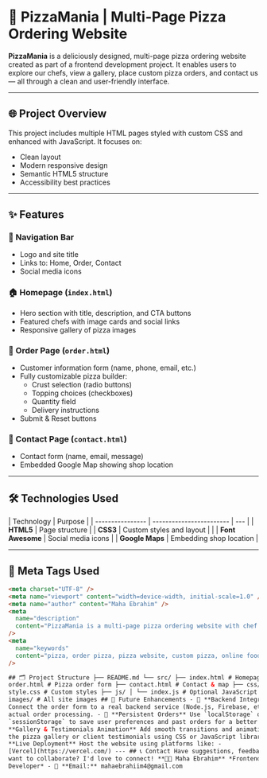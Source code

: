 # 🍕 PizzaMania | Multi-Page Pizza Ordering Website

**PizzaMania** is a deliciously designed, multi-page pizza ordering website created as part of a frontend development project. It enables users to explore our chefs, view a gallery, place custom pizza orders, and contact us — all through a clean and user-friendly interface.

---

## 🌐 Project Overview

This project includes multiple HTML pages styled with custom CSS and enhanced with JavaScript. It focuses on:

- Clean layout
- Modern responsive design
- Semantic HTML5 structure
- Accessibility best practices

---

## ✨ Features

### 🧭 Navigation Bar

- Logo and site title
- Links to: Home, Order, Contact
- Social media icons

### 🏠 Homepage (`index.html`)

- Hero section with title, description, and CTA buttons
- Featured chefs with image cards and social links
- Responsive gallery of pizza images

### 🛒 Order Page (`order.html`)

- Customer information form (name, phone, email, etc.)
- Fully customizable pizza builder:
  - Crust selection (radio buttons)
  - Topping choices (checkboxes)
  - Quantity field
  - Delivery instructions
- Submit & Reset buttons

### 📍 Contact Page (`contact.html`)

- Contact form (name, email, message)
- Embedded Google Map showing shop location

---

## 🛠️ Technologies Used

| Technology       | Purpose                  |
| ---------------- | ------------------------ | --- |
| **HTML5**        | Page structure           |
| **CSS3**         | Custom styles and layout |     |
| **Font Awesome** | Social media icons       |
| **Google Maps**  | Embedding shop location  |

---

## 🧾 Meta Tags Used

```html
<meta charset="UTF-8" />
<meta name="viewport" content="width=device-width, initial-scale=1.0" />
<meta name="author" content="Maha Ebrahim" />
<meta
  name="description"
  content="PizzaMania is a multi-page pizza ordering website with chef highlights, gallery, and custom order form."
/>
<meta
  name="keywords"
  content="pizza, order pizza, pizza website, custom pizza, online food"
/>

## 🗂️ Project Structure ├── README.md └── src/ ├── index.html # Homepage ├──
order.html # Pizza order form ├── contact.html # Contact & map ├── css/ │ └──
style.css # Custom styles ├── js/ │ └── index.js # Optional JavaScript └──
images/ # All site images ## 🚀 Future Enhancements - 🔗 **Backend Integration**
Connect the order form to a real backend service (Node.js, Firebase, etc.) for
actual order processing. - 💾 **Persistent Orders** Use `localStorage` or
`sessionStorage` to save user preferences and past orders for a better UX. - 🎞️
**Gallery & Testimonials Animation** Add smooth transitions and animations to
the pizza gallery or client testimonials using CSS or JavaScript libraries. - 🌐
**Live Deployment** Host the website using platforms like: -
[Vercel](https://vercel.com/) --- ## 📞 Contact Have suggestions, feedback, or
want to collaborate? I'd love to connect! **👩‍💻 Maha Ebrahim** *Frontend
Developer* - 📧 **Email:** mahaebrahiim4@gmail.com
```
